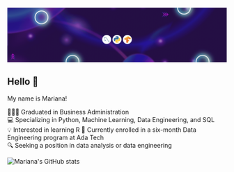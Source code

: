 ![Descrição do GIF](https://github.com/marianarrocha/marianarrocha/blob/715e1ee14c9c4d8c4f318193780fcd98bc664d02/capa%20github.gif)

## Hello 👾
My name is Mariana!

🧑🏻‍🎓 Graduated in Business Administration  
💻 Specializing in Python, Machine Learning, Data Engineering, and SQL  
💡 Interested in learning R
📙 Currently enrolled in a six-month Data Engineering program at Ada Tech  
🔍 Seeking a position in data analysis or data engineering

	
![Mariana's GitHub stats](https://github-readme-stats.vercel.app/api?username=marianarrocha&theme=jolly&show_icons=true) 
